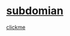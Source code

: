 # <a href=https://d2a1-2405-201-5c2b-b043-cf5d-d07b-da69-b547.ngrok-free.app>subdomian</a>
<a href=https://88ae-117-255-145-151.ngrok-free.app>clickme</a>
